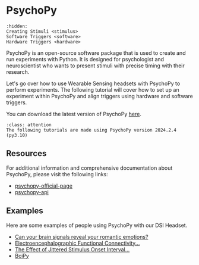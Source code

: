 # PsychoPy

```{toctree}
:hidden:
Creating Stimuli <stimulus>
Software Triggers <software>
Hardware Triggers <hardware>
```

PsychoPy is an open-source software package that is used to create and run experiments with Python. It is designed for psychologist and neuroscientist who wants to present stimuli with precise timing with their research.

Let's go over how to use Wearable Sensing headsets with PsychoPy to perform experiments. The following tutorial will cover how to set up an experiment within PsychoPy and align triggers using hardware and software triggers.

You can download the latest version of PsychoPy [here](https://www.psychopy.org/download.html).

```{admonition} PsychoPy Version
:class: attention
The following tutorials are made using PsychoPy version 2024.2.4 (py3.10)

```

## Resources

For additional information and comprehensive documentation about PsychoPy, please visit the following links:

* [psychopy-official-page](https://www.psychopy.org/)
* [psychopy-api](https://www.psychopy.org/api/index.html)

## Examples

Here are some examples of people using PsychoPy with our DSI Headset.

* [Can your brain signals reveal your romantic emotions?](https://www.sciencedirect.com/science/article/abs/pii/S0010482525011059)
* [Electroencephalographic Functional Connectivity...](https://direct.mit.edu/jocn/article-abstract/doi/10.1162/jocn_a_02338/130559/Electroencephalographic-Functional-Connectivity?redirectedFrom=fulltext)
* [The Effect of Jittered Stimulus Onset Interval...](https://www.mdpi.com/2624-6120/5/1/2)
* [BciPy](https://arxiv.org/abs/2002.06642)
  